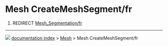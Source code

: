 # Mesh CreateMeshSegment/fr
1.  REDIRECT [Mesh_Segmentation/fr](Mesh_Segmentation/fr.md)



---
![](images/Button_right.svg) [documentation index](../README.md) > [Mesh](Mesh_Workbench.md) > Mesh CreateMeshSegment/fr

